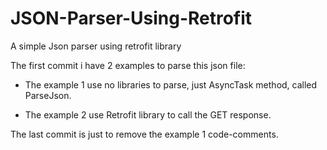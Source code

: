 # JSON-Parser-Using-Retrofit
A simple Json parser using retrofit library

The first commit i have 2 examples to parse this json file:

- The example 1 use no libraries to parse, just AsyncTask method, called ParseJson.

- The example 2 use Retrofit library to call the GET response.

The last commit is just to remove the example 1 code-comments.
